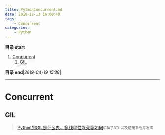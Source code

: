 ```yaml
---
title: PythonConcurrent.md
date: 2018-12-13 16:00:40
tags: 
    - Concurrent
categories: 
    - Python
---
```


**目录 start**
 
1. [Concurrent](#concurrent)
    1. [GIL](#gil)

**目录 end**|_2019-04-19 15:38_|
****************************************
# Concurrent

## GIL 
> [Python的GIL是什么鬼，多线程性能究竟如何](http://cenalulu.github.io/python/gil-in-python/)`讲解了GIL以及使用其他并发库`


